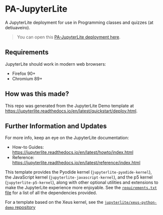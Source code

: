 # PA-JupyterLite

A JupyterLite deployment for use in Programming classes and quizzes (at detiuaveiro).

> You can open this [PA-JupyterLite deployment here](https://musical-adventure-w6r9v2k.pages.github.io/).

## Requirements

JupyterLite should work in modern web browsers:

- Firefox 90+
- Chromium 89+

## How was this made?

This repo was generated from the JupyterLite Demo template at
<https://jupyterlite.readthedocs.io/en/latest/quickstart/deploy.html>.

## Further Information and Updates

For more info, keep an eye on the JupyterLite documentation:

- How-to Guides: https://jupyterlite.readthedocs.io/en/latest/howto/index.html
- Reference: https://jupyterlite.readthedocs.io/en/latest/reference/index.html

This template provides the Pyodide kernel (`jupyterlite-pyodide-kernel`), the JavaScript kernel (`jupyterlite-javascript-kernel`), and the p5 kernel (`jupyterlite-p5-kernel`), along with other
optional utilities and extensions to make the JupyterLite experience more enjoyable. See the
[`requirements.txt` file](requirements.txt) for a list of all the dependencies provided.

For a template based on the Xeus kernel, see the [`jupyterlite/xeus-python-demo` repository](https://github.com/jupyterlite/xeus-python-demo)
